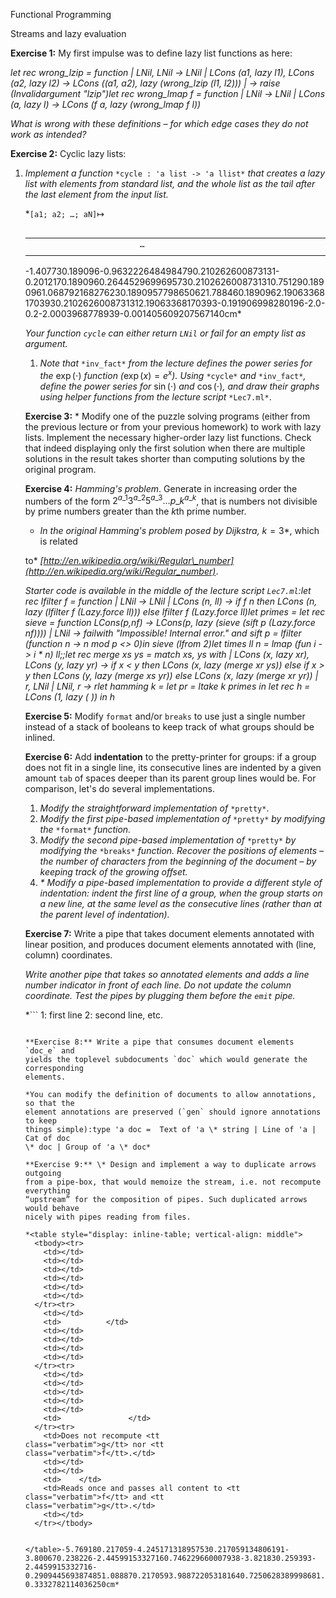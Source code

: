 Functional Programming

Streams and lazy evaluation

**Exercise 1:** My first impulse was to define lazy list functions as here:

*let rec wrong\_lzip = function | LNil, LNil -> LNil | LCons (a1, lazy
l1), LCons (a2, lazy l2) ->     LCons ((a1, a2), lazy (wrong\_lzip (l1,
l2))) |  -> raise (Invalidargument "lzip")let rec wrong\_lmap f = function
| LNil -> LNil | LCons (a, lazy l) -> LCons (f a, lazy (wrong\_lmap f
l))*

*What is wrong with these definitions – for which edge cases they do not work
as intended?*

**Exercise 2:** Cyclic lazy lists:

1. *Implement a function* `*cycle : 'a list -> 'a llist*` *that creates a
   lazy list with elements from standard list, and the whole list as the tail
   after the last element from the input list.*

   *`[a1; a2; …; aN]`$\mapsto$<table style="display: inline-table;
   vertical-align: middle">
  <tbody><tr>
    <td></td>
    <td style="text-align: center"></td>
    <td><tt
   class="verbatim">&hellip;</tt></td>
    <td></td>
    <td></td>
  </tr><tr>
    <td></td>
    <td></td>
    <td></td>
    <td></td>
    <td></td>
  </tr></tbody>

   
</table>-1.407730.189096-0.9632226484984790.210262600873131-0.2012170.1890960.2644529699695730.2102626008731310.751290.1890961.068792168276230.1890957798650621.788460.1890962.190633681703930.2102626008731312.19063368170393-0.191906998280196-2.0-0.2-2.0003968778939-0.001405609207567140cm*

   *Your function `cycle` can either return `LNil` or fail for an empty list
   as argument.*
1. *Note that* `*inv_fact*` *from the lecture defines the power series for
   the* $\exp (\cdot)$ *function (*$\exp (x) = e^x$*). Using* `*cycle*` *and*
   `*inv_fact*`*, define the power series for* $\sin (\cdot)$ *and* $\cos
   (\cdot)$*, and draw their graphs using helper functions from the lecture
   script* `*Lec7.ml*`.

**Exercise 3:** \* Modify one of the puzzle solving programs (either from the 
previous lecture or from your previous homework) to work with lazy lists. 
Implement the necessary higher-order lazy list functions. Check that indeed 
displaying only the first solution when there are multiple solutions in the 
result takes shorter than computing solutions by the original program.

**Exercise 4:** *Hamming's problem*. Generate in increasing order the numbers 
of the form $2^{a\_{1}} 3^{a\_{2}} 5^{a\_{3}} \ldots p\_{k}^{a\_{k}}$, that is 
numbers not divisible by prime numbers greater than the $k$th prime number.

* *In the original Hamming's problem posed by Dijkstra,* $k = 3$*, which is
  related
  
to* *[http://en.wikipedia.org/wiki/Regular\_number](http://en.wikipedia.org/wiki/Regular_number)*.

*Starter code is available in the middle of the lecture script `Lec7.ml`:let
rec lfilter f = function | LNil -> LNil | LCons (n, ll) ->     if f n
then LCons (n, lazy (lfilter f (Lazy.force ll)))     else lfilter f
(Lazy.force ll)let primes = let rec sieve = function     LCons(p,nf) ->
LCons(p, lazy (sieve (sift p (Lazy.force nf))))   | LNil -> failwith
"Impossible! Internal error." and sift p = lfilter (function n -> n mod p
<> 0)in sieve (lfrom 2)let times ll n = lmap (fun i -> i \* n)
ll;;let rec merge xs ys = match xs, ys with  | LCons (x, lazy xr), LCons (y,
lazy yr) ->     if x < y then LCons (x, lazy (merge xr ys))     else
if x > y then LCons (y, lazy (merge xs yr))     else LCons (x, lazy (merge
xr yr)) | r, LNil | LNil, r -> rlet hamming k = let pr = ltake k primes in
let rec h = LCons (1, lazy (   <TODO> )) in h*

**Exercise 5:** Modify `format` and/or `breaks` to use just a single number 
instead of a stack of booleans to keep track of what groups should be inlined.

**Exercise 6:** Add **indentation** to the pretty-printer for groups: if a 
group does not fit in a single line, its consecutive lines are indented by a 
given amount `tab` of spaces deeper than its parent group lines would be. For 
comparison, let's do several implementations.

1. *Modify the straightforward implementation of* `*pretty*`.
1. *Modify the first pipe-based implementation of* `*pretty*` *by modifying
   the* `*format*` *function.*
1. *Modify the second pipe-based implementation of* `*pretty*` *by modifying
   the* `*breaks*` *function. Recover the positions of elements – the number
   of characters from the beginning of the document – by keeping track of the
   growing offset.*
1. *\* Modify a pipe-based implementation to provide a different style of
   indentation: indent the first line of a group, when the group starts on a
   new line, at the same level as the consecutive lines (rather than at the
   parent level of indentation).*

**Exercise 7:** Write a pipe that takes document elements annotated with 
linear position, and produces document elements annotated with (line, column) 
coordinates.

*Write another pipe that takes so annotated elements and adds a line number
indicator in front of each line. Do not update the column coordinate. Test the
pipes by plugging them before the `emit` pipe.*

*```
1: first line
2: second line, etc.
```*

**Exercise 8:** Write a pipe that consumes document elements `doc_e` and 
yields the toplevel subdocuments `doc` which would generate the corresponding 
elements.

*You can modify the definition of documents to allow annotations, so that the
element annotations are preserved (`gen` should ignore annotations to keep
things simple):type 'a doc =  Text of 'a \* string | Line of 'a | Cat of doc
\* doc | Group of 'a \* doc*

**Exercise 9:** \* Design and implement a way to duplicate arrows outgoing 
from a pipe-box, that would memoize the stream, i.e. not recompute everything 
“upstream” for the composition of pipes. Such duplicated arrows would behave 
nicely with pipes reading from files.

*<table style="display: inline-table; vertical-align: middle">
  <tbody><tr>
    <td></td>
    <td></td>
    <td></td>
    <td></td>
    <td></td>
    <td></td>
  </tr><tr>
    <td></td>
    <td>          </td>
    <td></td>
    <td></td>
    <td></td>
    <td></td>
  </tr><tr>
    <td></td>
    <td></td>
    <td></td>
    <td></td>
    <td></td>
    <td>               </td>
  </tr><tr>
    <td>Does not recompute <tt
class="verbatim">g</tt> nor <tt
class="verbatim">f</tt>.</td>
    <td></td>
    <td></td>
    <td>    </td>
    <td>Reads once and passes all content to <tt
class="verbatim">f</tt> and <tt
class="verbatim">g</tt>.</td>
    <td></td>
  </tr></tbody>


</table>-5.769180.217059-4.245171318957530.217059134806191-3.800670.238226-2.44599153327160.746229660007938-3.821830.259393-2.4459915332716-0.2909445693874851.088870.2170593.988722053181640.7250628389998681.046530.1958923.96755523217357-0.3332782114036250cm*
